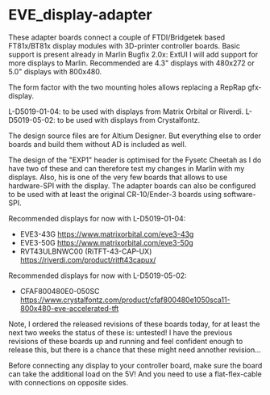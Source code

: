 # EVE_display-adapter

These adapter boards connect a couple of FTDI/Bridgetek based FT81x/BT81x display modules with 3D-printer controller boards.
Basic support is present already in Marlin Bugfix 2.0x: ExtUI
I will add support for more displays to Marlin.
Recommended are 4.3" displays with 480x272 or 5.0" displays with 800x480.

The form factor with the two mounting holes allows replacing a RepRap gfx-display.

L-D5019-01-04: to be used with displays from Matrix Orbital or Riverdi.
L-D5019-05-02: to be used with displays from Crystalfontz.

The design source files are for Altium Designer.
But everything else to order boards and build them without AD is included as well.

The design of the "EXP1" header is optimised for the Fysetc Cheetah as I do have two of these and can therefore
test my changes in Marlin with my displays.
Also, his is one of the very few boards that allows to use hardware-SPI with the display.
The adapter boards can also be configured to be used with at least the original CR-10/Ender-3 boards using software-SPI.

Recommended displays for now with L-D5019-01-04:
- EVE3-43G https://www.matrixorbital.com/eve3-43g
- EVE3-50G https://www.matrixorbital.com/eve3-50g
- RVT43ULBNWC00 (RiTFT-43-CAP-UX) https://riverdi.com/product/ritft43capux/

Recommended displays for now with L-D5019-05-02:
- CFAF800480E0-050SC https://www.crystalfontz.com/product/cfaf800480e1050sca11-800x480-eve-accelerated-tft


Note, I ordered the released revisions of these boards today, for at least the next two weeks the status of these is: untested!
I have the previous revisions of these boards up and running and feel confident enough to release this,
but there is a chance that these might need annother revision...

Before connecting any display to your controller board, make sure the board can take the additional load on the 5V!
And you need to use a flat-flex-cable with connections on opposite sides.
